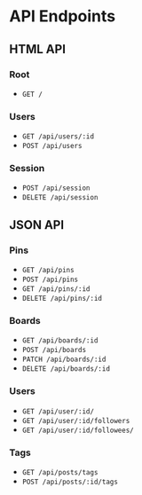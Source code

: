 # API Endpoints

## HTML API

### Root

- `GET /`

### Users

- `GET /api/users/:id`
- `POST /api/users`

### Session

- `POST /api/session`
- `DELETE /api/session`

## JSON API

### Pins

- `GET /api/pins`
- `POST /api/pins`
- `GET /api/pins/:id`
- `DELETE /api/pins/:id`

### Boards
- `GET /api/boards/:id`
- `POST /api/boards`
- `PATCH /api/boards/:id`
- `DELETE /api/boards/:id`
### Users

- `GET /api/user/:id/`
- `GET /api/user/:id/followers`
- `GET /api/user/:id/followees/`

### Tags

- `GET /api/posts/tags`
- `POST /api/posts/:id/tags`
